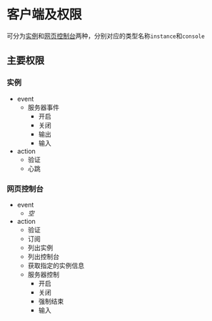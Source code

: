# 客户端及权限

可分为[实例](../guide/instance/intro)和[网页控制台](../guide/webConsole/intro)两种，分别对应的类型名称`instance`和`console`

## 主要权限

### 实例

- event
  - 服务器事件
    - 开启
    - 关闭
    - 输出
    - 输入
- action
  - 验证
  - 心跳

### 网页控制台

- event
  - *空*
- action
  - 验证
  - 订阅
  - 列出实例
  - 列出控制台
  - 获取指定的实例信息
  - 服务器控制
    - 开启
    - 关闭
    - 强制结束
    - 输入
